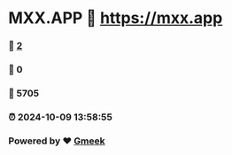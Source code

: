 # MXX.APP :link: https://mxx.app 
### :page_facing_up: [2](https://mxx.app/tag.html) 
### :speech_balloon: 0 
### :hibiscus: 5705 
### :alarm_clock: 2024-10-09 13:58:55 
### Powered by :heart: [Gmeek](https://github.com/Meekdai/Gmeek)
